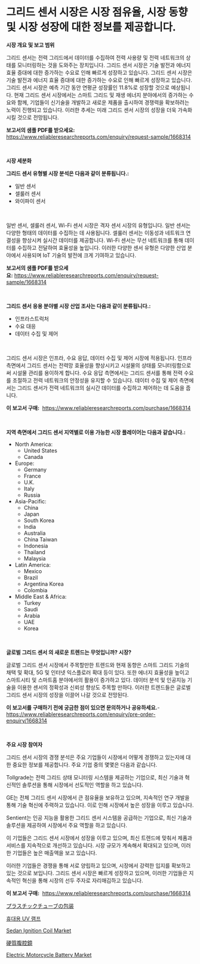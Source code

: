 <p><h1>그리드 센서 시장은 시장 점유율, 시장 동향 및 시장 성장에 대한 정보를 제공합니다.</h1></p><p><strong>시장 개요 및 보고 범위</strong></p>
<p><p>그리드 센서는 전력 그리드에서 데이터를 수집하여 전력 사용량 및 전력 네트워크의 상태를 모니터링하는 것을 도와주는 장치입니다. 그리드 센서 시장은 기술 발전과 에너지 효율 증대에 대한 증가하는 수요로 인해 빠르게 성장하고 있습니다. 그리드 센서 시장은 기술 발전과 에너지 효율 증대에 대한 증가하는 수요로 인해 빠르게 성장하고 있습니다. 그리드 센서 시장은 예측 기간 동안 연평균 성장률인 11.8%로 성장할 것으로 예상됩니다. 현재 그리드 센서 시장에서는 스마트 그리드 및 재생 에너지 분야에서의 증가하는 수요와 함께, 기업들이 신기술을 개발하고 새로운 제품을 출시하여 경쟁력을 확보하려는 노력이 진행되고 있습니다. 이러한 추세는 미래 그리드 센서 시장의 성장을 더욱 가속화시킬 것으로 전망됩니다.</p></p>
<p><strong>보고서의 샘플 PDF를 받으세요:</strong> <a href="https://www.reliableresearchreports.com/enquiry/request-sample/1668314">https://www.reliableresearchreports.com/enquiry/request-sample/1668314</a></p>
<p>&nbsp;</p>
<p><strong>시장 세분화</strong></p>
<p><strong>그리드 센서 유형별 시장 분석은 다음과 같이 분류됩니다.:</strong></p>
<p><ul><li>일반 센서</li><li>셀룰러 센서</li><li>와이파이 센서</li></ul></p>
<p>&nbsp;</p>
<p><p>일반 센서, 셀룰러 센서, Wi-Fi 센서 시장은 격자 센서 시장의 유형입니다. 일반 센서는 다양한 형태의 데이터를 수집하는 데 사용됩니다. 셀룰러 센서는 이동성과 네트워크 연결성을 향상시켜 실시간 데이터를 제공합니다. Wi-Fi 센서는 무선 네트워크를 통해 데이터를 수집하고 전달하여 효율성을 높입니다. 이러한 다양한 센서 유형은 다양한 산업 분야에서 사용되며 IoT 기술의 발전에 크게 기여하고 있습니다.</p></p>
<p><strong>보고서의 샘플 PDF를 받으세요:</strong>&nbsp;<a href="https://www.reliableresearchreports.com/enquiry/request-sample/1668314">https://www.reliableresearchreports.com/enquiry/request-sample/1668314</a></p>
<p>&nbsp;</p>
<p><strong> 그리드 센서 응용 분야별 시장 산업 조사는 다음과 같이 분류됩니다.:</strong></p>
<p><ul><li>인프라스트럭처</li><li>수요 대응</li><li>데이터 수집 및 제어</li></ul></p>
<p>&nbsp;</p>
<p><p>그리드 센서 시장은 인프라, 수요 응답, 데이터 수집 및 제어 시장에 적용됩니다. 인프라 측면에서 그리드 센서는 전력망 효율성을 향상시키고 시설물의 상태를 모니터링함으로써 시설물 관리를 용이하게 합니다. 수요 응답 측면에서는 그리드 센서를 통해 전력 수요를 조절하고 전력 네트워크의 안정성을 유지할 수 있습니다. 데이터 수집 및 제어 측면에서는 그리드 센서가 전력 네트워크의 실시간 데이터를 수집하고 제어하는 데 도움을 줍니다.</p></p>
<p><strong>이 보고서 구매:</strong>&nbsp; <a href="https://www.reliableresearchreports.com/purchase/1668314">https://www.reliableresearchreports.com/purchase/1668314</a></p>
<p>&nbsp;</p>
<p><strong>지역 측면에서 그리드 센서 지역별로 이용 가능한 시장 플레이어는 다음과 같습니다.:</strong></p>
<p><ul>
    <li>
        North America:
        <ul>
            <li>United States</li>
            <li>Canada</li>
        </ul>
    </li>
    <li>
        Europe:
        <ul>
            <li>Germany</li>
            <li>France</li>
            <li>U.K.</li>
            <li>Italy</li>
            <li>Russia</li>
        </ul>
    </li>
    <li>
        Asia-Pacific:
        <ul>
            <li>China</li>
            <li>Japan</li>
            <li>South Korea</li>
            <li>India</li>
            <li>Australia</li>
            <li>China Taiwan</li>
            <li>Indonesia</li>
            <li>Thailand</li>
            <li>Malaysia</li>
        </ul>
    </li>
    <li>
        Latin America:
        <ul>
            <li>Mexico</li>
            <li>Brazil</li>
            <li>Argentina Korea</li>
            <li>Colombia</li>
        </ul>
    </li>
    <li>
        Middle East & Africa:
        <ul>
            <li>Turkey</li>
            <li>Saudi</li>
            <li>Arabia</li>
            <li>UAE</li>
            <li>Korea</li>
        </ul>
    </li>
    </ul></p>
<p>&nbsp;</p>
<p><strong>글로벌 그리드 센서 의 새로운 트렌드는 무엇입니까? 시장?</strong></p>
<p><p>글로벌 그리드 센서 시장에서 주목할만한 트렌드와 현재 동향은 스마트 그리드 기술의 채택 및 확대, 5G 및 인터넷 익스플로러 확대 등이 있다. 또한 에너지 효율성을 높이고 스마트시티 및 스마트홈 분야에서의 활용이 증가하고 있다. 데이터 분석 및 인공지능 기술을 이용한 센서의 정확성과 신뢰성 향상도 주목할 만하다. 이러한 트렌드들은 글로벌 그리드 센서 시장의 성장을 이끌어 나갈 것으로 전망된다.</p></p>
<p><strong>이 보고서를 구매하기 전에 궁금한 점이 있으면 문의하거나 공유하세요.</strong>- <a href="https://www.reliableresearchreports.com/enquiry/pre-order-enquiry/1668314">https://www.reliableresearchreports.com/enquiry/pre-order-enquiry/1668314</a></p>
<p>&nbsp;</p>
<p><strong>주요 시장 참여자</strong></p>
<p><p>그리드 센서 시장의 경쟁 분석은 주요 기업들이 시장에서 어떻게 경쟁하고 있는지에 대한 중요한 정보를 제공합니다. 주요 기업 중의 몇몇은 다음과 같습니다.</p><p>Tollgrade는 전력 그리드 상태 모니터링 시스템을 제공하는 기업으로, 최신 기술과 혁신적인 솔루션을 통해 시장에서 선도적인 역할을 하고 있습니다.</p><p>GE는 전체 그리드 센서 시장에서 큰 점유율을 보유하고 있으며, 지속적인 연구 개발을 통해 기술 혁신에 주력하고 있습니다. 이로 인해 시장에서 높은 성장을 이루고 있습니다.</p><p>Sentient는 인공 지능을 활용한 그리드 센서 시스템을 공급하는 기업으로, 최신 기술과 솔루션을 제공하여 시장에서 주요 역할을 하고 있습니다.</p><p>이 기업들은 그리드 센서 시장에서 성장을 이루고 있으며, 최신 트렌드에 맞춰서 제품과 서비스를 지속적으로 개선하고 있습니다. 시장 규모가 계속해서 확대되고 있으며, 이러한 기업들은 높은 매출액을 보고 있습니다.</p><p>이러한 기업들은 경쟁을 통해 서로 양립하고 있으며, 시장에서 강력한 입지를 확보하고 있는 것으로 보입니다. 그리드 센서 시장은 빠르게 성장하고 있으며, 이러한 기업들은 지속적인 혁신을 통해 시장의 선두 주자로 자리매김하고 있습니다.</p></p>
<p><strong>이 보고서 구매:</strong>&nbsp;&nbsp;<a href="https://www.reliableresearchreports.com/purchase/1668314">https://www.reliableresearchreports.com/purchase/1668314</a></p>
<p><p><a href="https://github.com/mcbeesbxa270/Market-Research-Report-List-1/blob/main/505488016440.md">プラスチックチューブの包装</a></p><p><a href="https://medium.com/@fernandotryo5lson96765/%ED%9C%B4%EB%8C%80%EC%9A%A9-uv-%EB%9E%A8%ED%94%84-%EC%8B%9C%EC%9E%A5-%EB%B6%84%EC%84%9D-cagr-%EC%8B%9C%EC%9E%A5-%EC%84%B8%EB%B6%84%ED%99%94-%EB%B0%8F-%EA%B8%80%EB%A1%9C%EB%B2%8C-%EC%82%B0%EC%97%85-%EA%B0%9C%EC%9A%94-8e3a93680ff3">휴대용 UV 램프</a></p><p><a href="https://issuu.com/reportprime-2/docs/sedan-ignition-coil-market-size-2030.pptx">Sedan Ignition Coil Market</a></p><p><a href="https://github.com/EmoryYundt1935/Market-Research-Report-List-1/blob/main/786218616441.md">硬質腹腔鏡</a></p><p><a href="https://github.com/juancolorado15/Market-Research-Report-List-2/blob/main/electric-motorcycle-battery-market.md">Electric Motorcycle Battery Market</a></p></p>
